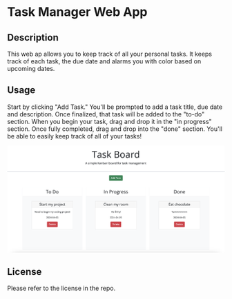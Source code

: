 # Task Manager Web App

## Description

This web ap allows you to keep track of all your personal tasks. It keeps track of each task, the due date and alarms you with color based on upcoming dates.

## Usage

Start by clicking "Add Task." You'll be prompted to add a task title, due date and description. Once finalized, that task will be added to the "to-do" section. When you begin your task, drag and drop it in the "in progress" section. Once fully completed, drag and drop into the "done" section. You'll be able to easily keep track of all of your tasks!

![screenshot](Develop/assets/images/screenshot.png)

## License

Please refer to the license in the repo.

